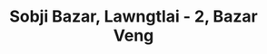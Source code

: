---
title: "Sobji Bazar, Lawngtlai - 2, Bazar Veng"
url: /lawngtlai/sobji-bazar-lawngtlai-2-bazar-veng/
shop: Supermarkt
---